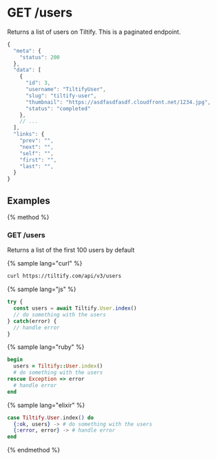 # GET /users

Returns a list of users on Tiltify. This is a paginated endpoint.

```js
{
  "meta": {
    "status": 200
  },
  "data": [
    {
      "id": 3,
      "username": "TiltifyUser",
      "slug": "tiltify-user",
      "thumbnail": "https://asdfasdfasdf.cloudfront.net/1234.jpg",
      "status": "completed"
    },
    // ...
  ],
  "links": {
    "prev": "",
    "next": "",
    "self": "",
    "first": "",
    "last": "",
  }
}
```

## Examples

{% method %}
### GET /users
Returns a list of the first 100 users by default

{% sample lang="curl" %}
```bash
curl https://tiltify.com/api/v3/users
```

{% sample lang="js" %}
```js
try {
  const users = await Tiltify.User.index()
  // do something with the users
} catch(error) {
  // handle error
}
```

{% sample lang="ruby" %}
```ruby
begin
  users = Tiltify::User.index()
  # do something with the users
rescue Exception => error
  # handle error
end
```

{% sample lang="elixir" %}
```elixir
case Tiltify.User.index() do
  {:ok, users} -> # do something with the users
  {:error, error} -> # handle error
end
```

{% endmethod %}

